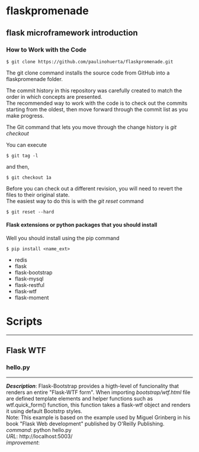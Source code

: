 # flaskpromenade

## flask microframework introduction


### How to Work with the Code

    $ git clone https://github.com/paulinohuerta/flaskpromenade.git
    
The git clone command installs the source code from GitHub into a flaskpromenade folder. 

The commit history in this repository was carefully created to match the order in which concepts are presented.    
The recommended way to work with the code is to check out the commits starting from the oldest, then move forward through the commit list as you make progress.   

The Git command that lets you move through the change history is _git checkout_    

You can execute      

    $ git tag -l

and then,    

    $ git checkout 1a

Before you can check out a different revision, you will need to revert the files to their original state.         
The easiest way to do this is with the _git reset_ command     

    $ git reset --hard

#### Flask extensions or python packages that you should install

Well you should install using the pip command

    $ pip install <name_ext>

* redis
* flask
* flask-bootstrap
* flask-mysql
* flask-restful
* flask-wtf
* flask-moment

# Scripts
-----

## Flask WTF

### hello.py
-----
_**Description**_: Flask-Bootstrap provides a higth-level of funcionality that renders an entire "Flask-WTF form". When importing *bootstrap/wtf.html* file are defined template elements  and helper functions such as wtf.quick\_form() function, this function takes a flask-wtf object and renders it using default Bootstrp styles.     
Note: This example is based on the example used by Miguel Grinberg in his book "Flask Web development" published by O'Reilly Publishing.   
*command*: python hello.py       
*URL*: http://localhost:5003/        
*improvement*:
